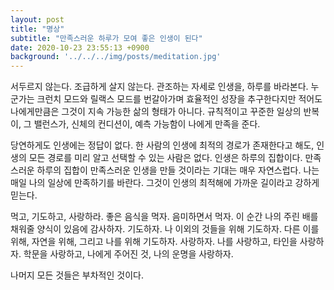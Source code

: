 ```yaml
---
layout: post
title: "명상"
subtitle: "만족스러운 하루가 모여 좋은 인생이 된다"
date: 2020-10-23 23:55:13 +0900
background: '../../../img/posts/meditation.jpg'
---
```


서두르지 않는다. 조급하게 살지 않는다. 관조하는 자세로 인생을, 하루를 바라본다. 누군가는 크런치 모드와 릴랙스 모드를 번갈아가며 효율적인 성장을 추구한다지만 적어도 나에게만큼은 그것이 지속 가능한 삶의 형태가 아니다. 규칙적이고 꾸준한 일상의 반복이, 그 밸런스가, 신체의 컨디션이, 예측 가능함이 나에게 만족을 준다.

당연하게도 인생에는 정답이 없다. 한 사람의 인생에 최적의 경로가 존재한다고 해도, 인생의 모든 경로를 미리 알고 선택할 수 있는 사람은 없다. 인생은 하루의 집합이다. 만족스러운 하루의 집합이 만족스러운 인생을 만들 것이라는 기대는 매우 자연스럽다. 나는 매일 나의 일상에 만족하기를 바란다. 그것이 인생의 최적해에 가까운 길이라고 강하게 믿는다.

먹고, 기도하고, 사랑하라. 좋은 음식을 먹자. 음미하면서 먹자. 이 순간 나의 주린 배를 채워줄 양식이 있음에 감사하자. 기도하자. 나 이외의 것들을 위해 기도하자. 다른 이를 위해, 자연을 위해, 그리고 나를 위해 기도하자. 사랑하자. 나를 사랑하고, 타인을 사랑하자. 학문을 사랑하고, 나에게 주어진 것, 나의 운명을 사랑하자.

나머지 모든 것들은 부차적인 것이다.